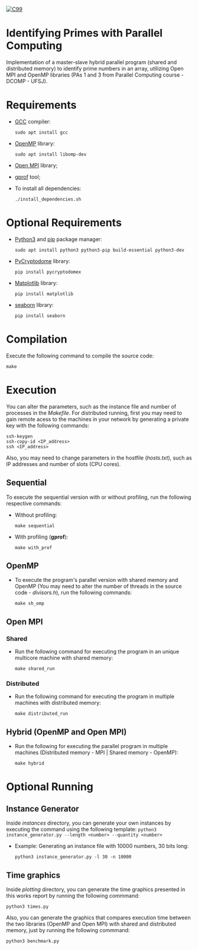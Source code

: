 [![C99](https://img.shields.io/badge/C-00599C?style=for-the-badge&logo=c&logoColor=white)](https://www.open-std.org/jtc1/sc22/wg14/www/docs/n1256.pdf)
# Identifying Primes with Parallel Computing
Implementation of a master-slave hybrid parallel program (shared and distributed memory) to identify prime numbers in an array, utilizing Open MPI and OpenMP libraries (PAs 1 and 3 from Parallel Computing course - DCOMP - UFSJ).

# Requirements

- [GCC](https://gcc.gnu.org/onlinedocs/gcc-12.2.0/gcc/) compiler:

      sudo apt install gcc
  
- [OpenMP](https://www.openmp.org/) library:

      sudo apt install libomp-dev

- [Open MPI](https://www.open-mpi.org/doc/) library;
  
- [gprof](https://ftp.gnu.org/old-gnu/Manuals/gprof-2.9.1/html_mono/gprof.html) tool;

- To install all dependencies:

      ./install_dependencies.sh

# Optional Requirements

- [Python3](https://python.org) and [pip](https://pip.pypa.io/en/stable/installation/) package manager:

      sudo apt install python3 python3-pip build-essential python3-dev

- [PyCryptodome](https://pycryptodome.readthedocs.io/en/latest/src/introduction.html) library:
 
      pip install pycryptodomex

- [Matplotlib](https://matplotlib.org/) library:
 
      pip install matplotlib
       
- [seaborn](https://seaborn.pydata.org/) library:
 
      pip install seaborn

# Compilation

Execute the following command to compile the source code:

    make

# Execution

You can alter the parameters, such as the instance file and number of processes in the _Makefile_. For distributed running, first you may need to gain remote acess to the machines in your network by generating a private key with the following commands:

    ssh-keygen
    ssh-copy-id <IP_address>
    ssh <IP_address>

Also, you may need to change parameters in the hostfile (_hosts.txt_), such as IP addresses and number of slots (CPU cores).

## Sequential

To execute the sequential version with or without profiling, run the following respective commands:

- Without profiling:

      make sequential

- With profiling (**gprof**):

      make with_prof

## OpenMP

- To execute the program's parallel version with shared memory and OpenMP (You may need to alter the number of threads in the source code - _divisors.h_), run the following commands:

      make sh_omp

## Open MPI

### Shared

- Run the following command for executing the program in an unique multicore machine with shared memory:

      make shared_run

### Distributed

- Run the following command for executing the program in multiple machines with distributed memory:

      make distributed_run

## Hybrid (OpenMP and Open MPI)

- Run the following for executing the parallel program in multiple machines (Distributed memory - MPI | Shared memory - OpenMP):

      make hybrid

# Optional Running

## Instance Generator

Inside _instances_ directory, you can generate your own instances by executing the command using the following template: `python3 instance_generator.py --length <number> --quantity <number>`

- Example: Generating an instance file with 10000 numbers, 30 bits long:

      python3 instance_generator.py -l 30 -n 10000

## Time graphics

Inside _plotting_ directory, you can generate the time graphics presented in this works report by running the following commmand:

    python3 times.py

Also, you can generate the graphics that compares execution time between the two libraries (OpenMP and Open MPI) with shared and distributed memory, just by running the following commmand:

    python3 benchmark.py
